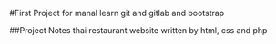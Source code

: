 #First Project
for manal learn git and gitlab and bootstrap

##Project Notes
thai restaurant website written by html, css and php
